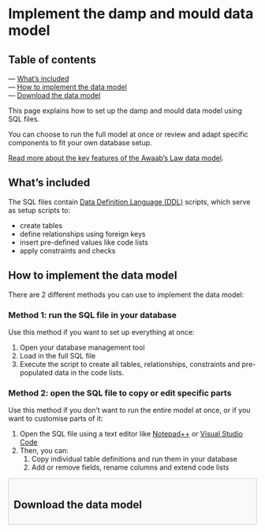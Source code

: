 # Implement the damp and mould data model

## Table of contents

— [What’s included](#whats-included)  
— [How to implement the data model](#how-to-implement-the-data-model)  
— [Download the data model](#download-the-data-model)

This page explains how to set up the damp and mould data model using SQL files.

You can choose to run the full model at once or review and adapt specific components to fit your own database setup.

[Read more about the key features of the Awaab’s Law data model]().

## What’s included

The SQL files contain [Data Definition Language (DDL)]() scripts, which serve as setup scripts to:

* create tables  
* define relationships using foreign keys  
* insert pre-defined values like code lists  
* apply constraints and checks

## How to implement the data model

There are 2 different methods you can use to implement the data model:

### Method 1: run the SQL file in your database

Use this method if you want to set up everything at once:

1. Open your database management tool   
2. Load in the full SQL file  
3. Execute the script to create all tables, relationships, constraints and pre-populated data in the code lists.

### Method 2: open the SQL file to copy or edit specific parts 

Use this method if you don’t want to run the entire model at once, or if you want to customise parts of it:

1. Open the SQL file using a text editor like [Notepad++](https://notepad-plus-plus.org/) or [Visual Studio Code](https://code.visualstudio.com/)  
2. Then, you can:  
   1. Copy individual table definitions and run them in your database  
   2. Add or remove fields, rename columns and extend code lists

<div style="border:1px solid #ccc; padding:10px; background-color:#f9f9f9;">
  <h2><a href="#download-the-data-model" style="text-decoration:none; color:inherit;">Download the data model</a></h2>
</div>

